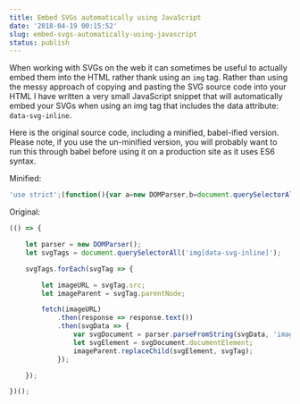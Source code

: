 ```yaml
---
title: Embed SVGs automatically using JavaScript
date: '2018-04-19 00:15:52'
slug: embed-svgs-automatically-using-javascript
status: publish
---
```


When working with SVGs on the web it can sometimes be useful to actually embed them into the HTML rather thank using an `img` tag. Rather than using the messy approach of copying and pasting the SVG source code into your HTML I have written a very small JavaScript snippet that will automatically embed your SVGs when using an img tag that includes the data attribute: `data-svg-inline`. 

Here is the original source code, including a minified, babel-ified version. Please note, if you use the un-minified version, you will probably want to run this through babel before using it on a production site as it uses ES6 syntax.

Minified:

```js
'use strict';(function(){var a=new DOMParser,b=document.querySelectorAll('img[data-svg-inline]');b.forEach(function(c){var d=c.src,e=c.parentNode;fetch(d).then(function(f){return f.text()}).then(function(f){var g=a.parseFromString(f,'image/svg+xml'),h=g.documentElement;e.replaceChild(h,c)})})})();
```

Original: 

```js
(() => {

    let parser = new DOMParser();
    let svgTags = document.querySelectorAll('img[data-svg-inline]');

    svgTags.forEach(svgTag => {

        let imageURL = svgTag.src;
        let imageParent = svgTag.parentNode;

        fetch(imageURL)
            .then(response => response.text())
            .then(svgData => {
                var svgDocument = parser.parseFromString(svgData, 'image/svg+xml');
                let svgElement = svgDocument.documentElement;
                imageParent.replaceChild(svgElement, svgTag);
            });

    });

})();
```